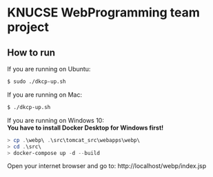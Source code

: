# KNUCSE WebProgramming team project

## How to run
If you are running on Ubuntu:
```bash
$ sudo ./dkcp-up.sh
```

If you are running on Mac:
```zsh
$ ./dkcp-up.sh
```

If you are running on Windows 10:  
__You have to install Docker Desktop for Windows first!__
```powershell
> cp .\webp\ .\src\tomcat_src\webapps\webp\
> cd .\src\
> docker-compose up -d --build
```

Open your internet browser and go to:
http://localhost/webp/index.jsp
